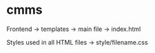 # cmms

Frontend → templates → main file → index.html

Styles used in all HTML files → style/filename.css
